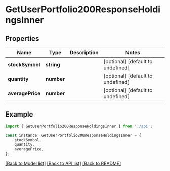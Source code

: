 # GetUserPortfolio200ResponseHoldingsInner


## Properties

Name | Type | Description | Notes
------------ | ------------- | ------------- | -------------
**stockSymbol** | **string** |  | [optional] [default to undefined]
**quantity** | **number** |  | [optional] [default to undefined]
**averagePrice** | **number** |  | [optional] [default to undefined]

## Example

```typescript
import { GetUserPortfolio200ResponseHoldingsInner } from './api';

const instance: GetUserPortfolio200ResponseHoldingsInner = {
    stockSymbol,
    quantity,
    averagePrice,
};
```

[[Back to Model list]](../README.md#documentation-for-models) [[Back to API list]](../README.md#documentation-for-api-endpoints) [[Back to README]](../README.md)
